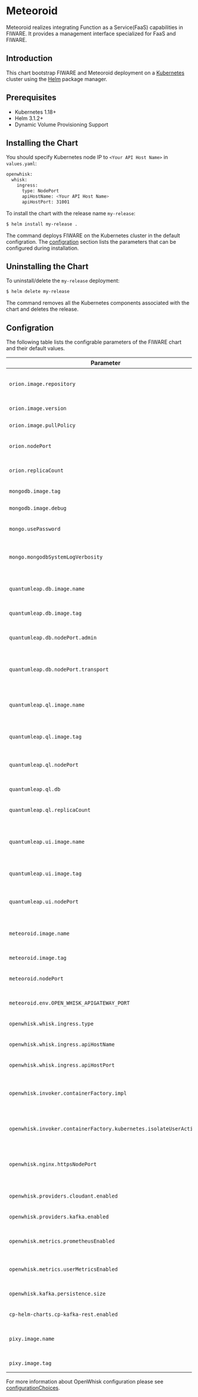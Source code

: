 # Meteoroid

Meteoroid realizes integrating Function as a Service(FaaS) capabilities in FIWARE. It provides a management interface specialized for FaaS and FIWARE.

## Introduction

This chart bootstrap FIWARE and Meteoroid deployment on a [Kubernetes](http://kuberetes.io) cluster using the [Helm](https://helm.sh) package manager.

## Prerequisites

- Kubernetes 1.18+
- Helm 3.1.2+
- Dynamic Volume Provisioning Support

## Installing the Chart

You should specify Kubernetes node IP to `<Your API Host Name>` in `values.yaml`:

```bash
openwhisk:
  whisk:
    ingress:
      type: NodePort
      apiHostName: <Your API Host Name>
      apiHostPort: 31001
```

To install the chart with the release name `my-release`:

```bash
$ helm install my-release .
```

The command deploys FIWARE on the Kubernetes cluster in the default configration.
The [configration](#configration) section lists the parameters that can be configured during installation.

## Uninstalling the Chart

To uninstall/delete the `my-release` deployment:

```bash
$ helm delete my-release
```

The command removes all the Kubernetes components associated with the chart and deletes the release.

## Configration

The following table lists the configrable parameters of the FIWARE chart and their default values.

Parameter                                  | Description                                     | Default
------------------------------------------ | ----------------------------------------------- | --------------
`orion.image.repository`                   | Image source repository name of FIWARE Orion    | `fiware/orion`
`orion.image.version`                      | FIWARE Orion release tag                        | `2.4.0`
`orion.image.pullPolicy`                   | Image pull policy                               | `IfNotPresent`
`orion.nodePort`                           | Node port number of FIWARE Orion                | `31026`
`orion.replicaCount`                       | Number of FIWARE Orion replicas                 | `1`
`mongodb.image.tag`                        | MongoDB release tag                             | `3.6-debian-9`
`mongodb.image.debug`                      | Enable debug of MongoDB                         | `true`
`mongo.usePassword`                        | Enable password authentication                  | `false`
`mongo.mongodbSystemLogVerbosity`          | Enable MongoDB system log verbosity             | `5`
`quantumleap.db.image.name`                | Image source repository name of Crate DB        | `crate`
`quantumleap.db.image.tag`                 | Crate DB release tag                            | `3.1.2`
`quantumleap.db.nodePort.admin`            | Node port number of Crate DB Admin              | `30200`
`quantumleap.db.nodePort.transport`        | Node port number of Crate DB Transport          | `30300`
`quantumleap.ql.image.name`                | Image source repository name of Quantum Leap    | `smartsdk/quantumleap`
`quantumleap.ql.image.tag`                 | Quantum Leap release tag                        | `0.7.4`
`quantumleap.ql.nodePort`                  | Node port number of Quantum Leap                | `30668`
`quantumleap.ql.db`                        | Host name of Crate DB                           | `crate`
`quantumleap.ql.replicaCount`              | Number of Quantum Leap replicas                 | `1`
`quantumleap.ui.image.name`                | Image source repository name of Quantum Leap UI | `grafana/grafana`
`quantumleap.ui.image.tag`                 | Quantum Leap UI release tag                     | `6.1.6`
`quantumleap.ui.nodePort`                  | Node port number of Quantum Leap UI             | `30333`
`meteoroid.image.name`                     | Image source repository name of Meteoroid       | `oolorg/meteoroid-core`
`meteoroid.image.tag`                      | Meteoroid release tag                           | `1.0.1`
`meteoroid.nodePort`                       | Node port number of Meteoroid                   | `30002`
`meteoroid.env.OPEN_WHISK_APIGATEWAY_PORT` | OpenWhisk API Gateway port                      | `80`
`openwhisk.whisk.ingress.type`             | Service type of OpenWhisk                       | `NodePort`
`openwhisk.whisk.ingress.apiHostName`      | OpenWhisk API host name                         | -
`openwhisk.whisk.ingress.apiHostPort`      | OpenWhisk API host port                         | `31001`
`openwhisk.invoker.containerFactory.impl`  | Invoker container factory (Docker or Kubernetes) | `kubernetes`
`openwhisk.invoker.containerFactory.kubernetes.isolateUserActions` | User action container network isolation | `false`
`openwhisk.nginx.httpsNodePort`            | Node port number of OpenWhisk Nginx HTTPS port  | `31001`
`openwhisk.providers.cloudant.enabled`     | Enable Cloudant provider                        | `false`
`openwhisk.providers.kafka.enabled`        | Enable Kafka provider                           | `true`
`openwhisk.metrics.prometheusEnabled`      | Enable system metrics using prometheus          | `true`
`openwhisk.metrics.userMetricsEnabled`     | Enable user metrics using prometheus            | `true`
`openwhisk.kafka.persistence.size`         | Kafka persistence size                          | `2Gi`
`cp-helm-charts.cp-kafka-rest.enabled`     | Enable Kafka REST Proxy                         | `false`
`pixy.image.name`                          | Image source repository name of Kafka Pixy      | `mailgun/kafka-pixy`
`pixy.image.tag`                           | Kafka Pixy release tag                          | `0.17.0`

For more information about OpenWhisk configuration please see [configurationChoices](https://github.com/apache/openwhisk-deploy-kube/blob/master/docs/configurationChoices.md).

